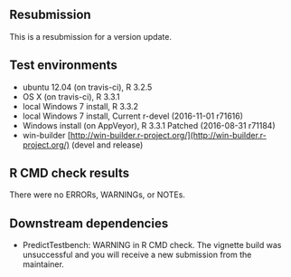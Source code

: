 ## Resubmission 

This is a resubmission for a version update.  

## Test environments

* ubuntu 12.04 (on travis-ci), R 3.2.5
* OS X (on travis-ci), R 3.3.1
* local Windows 7 install, R 3.3.2 
* local Windows 7 install, Current r-devel (2016-11-01 r71616)
* Windows install (on AppVeyor), R 3.3.1 Patched (2016-08-31 r71184)
* win-builder [http://win-builder.r-project.org/](http://win-builder.r-project.org/) (devel and release)

## R CMD check results

There were no ERRORs, WARNINGs, or NOTEs.
  
## Downstream dependencies

* PredictTestbench: WARNING in R CMD check.  The vignette build was unsuccessful and you will receive a new submission from the maintainer.
